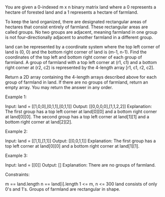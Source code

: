 You are given a 0-indexed m x n binary matrix land where a 0 represents a
hectare of forested land and a 1 represents a hectare of farmland.

To keep the land organized, there are designated rectangular areas of
hectares that consist entirely of farmland. These rectangular areas are
called groups. No two groups are adjacent, meaning farmland in one group is
not four-directionally adjacent to another farmland in a different group.

land can be represented by a coordinate system where the top left corner of
land is (0, 0) and the bottom right corner of land is (m-1, n-1). Find the
coordinates of the top left and bottom right corner of each group of
farmland. A group of farmland with a top left corner at (r1, c1) and a bottom
right corner at (r2, c2) is represented by the 4-length array [r1, c1, r2,
c2].

Return a 2D array containing the 4-length arrays described above for each
group of farmland in land. If there are no groups of farmland, return an
empty array. You may return the answer in any order.


Example 1:


Input: land = [[1,0,0],[0,1,1],[0,1,1]]
Output: [[0,0,0,0],[1,1,2,2]]
Explanation:
The first group has a top left corner at land[0][0] and a bottom right corner
at land[0][0].
The second group has a top left corner at land[1][1] and a bottom right
corner at land[2][2].


Example 2:


Input: land = [[1,1],[1,1]]
Output: [[0,0,1,1]]
Explanation:
The first group has a top left corner at land[0][0] and a bottom right corner
at land[1][1].


Example 3:


Input: land = [[0]]
Output: []
Explanation:
There are no groups of farmland.



Constraints:


m == land.length
n == land[i].length
1 <= m, n <= 300
land consists of only 0's and 1's.
Groups of farmland are rectangular in shape.




